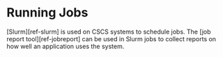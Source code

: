 # Running Jobs

[Slurm][ref-slurm] is used on CSCS systems to schedule jobs.
The [job report tool][ref-jobreport] can be used in Slurm jobs to collect reports on how well an application uses the system.
